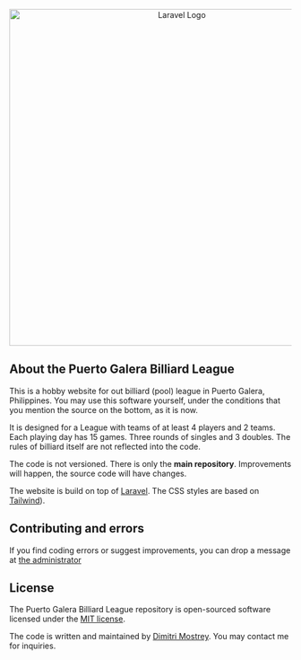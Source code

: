 <p align="center"><a href="https://www.pgbilliard.com" target="_blank"><img src="https://www.pgbilliard.com/images/bg-billiard-front-pic-github.png" width="600" alt="Laravel Logo"></a></p>

## About the Puerto Galera Billiard League

This is a hobby website for out billiard (pool) league in Puerto Galera, Philippines. You may use this software yourself, under 
the conditions that you mention the source on the bottom, as it is now. 

It is designed for a League with teams of at least 4 players and 2 teams. Each playing day has 15 games. Three rounds of singles 
and 3 doubles. The rules of billiard itself are not reflected into the code. 

The code is not versioned. There is only the **main repository**. Improvements will happen, the source code will have changes.

The website is build on top of [Laravel](https://laravel.com/). The CSS styles are based on [Tailwind](https://tailwindcss.com)). 

## Contributing and errors

If you find coding errors or suggest improvements, you can drop a message at [the administrator](mailto:admin@pgbilliard.com)

## License

The Puerto Galera Billiard League repository is open-sourced software licensed under the [MIT license](https://opensource.org/licenses/MIT).

The code is written and maintained by [Dimitri Mostrey](mailto:dimitri@puertoparrot.com). You may contact me for inquiries.
